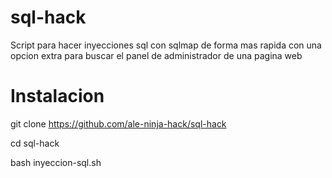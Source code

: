 # sql-hack
Script para hacer inyecciones sql con sqlmap de forma mas rapida con una opcion extra para buscar el panel de administrador de una pagina web

# Instalacion
git clone https://github.com/ale-ninja-hack/sql-hack

cd sql-hack

bash inyeccion-sql.sh

